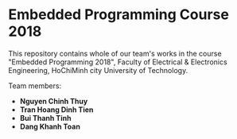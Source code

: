 # Embedded Programming Course 2018
This repository contains whole of our team's works in the course "Embedded Programming 2018", Faculty of Electrical &amp; Electronics Engineering, HoChiMinh city University of Technology.


Team members:
* **Nguyen Chinh Thuy**
* **Tran Hoang Dinh Tien**
* **Bui Thanh Tinh**
* **Dang Khanh Toan**